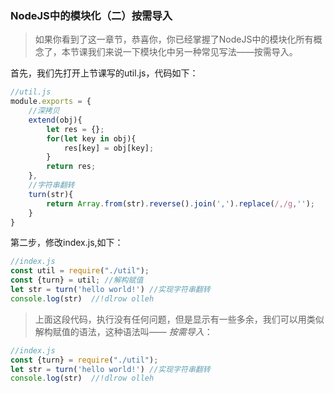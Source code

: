 ### NodeJS中的模块化（二）按需导入

> 如果你看到了这一章节，恭喜你，你已经掌握了NodeJS中的模块化所有概念了，本节课我们来说一下模块化中另一种常见写法——按需导入。

首先，我们先打开上节课写的util.js，代码如下：

```javascript
//util.js
module.exports = {
    //深拷贝
    extend(obj){
        let res = {};
        for(let key in obj){
            res[key] = obj[key];
        }
        return res;
    },
    //字符串翻转
    turn(str){
        return Array.from(str).reverse().join(',').replace(/,/g,'');
    }
}
```

第二步，修改index.js,如下：

```javascript
//index.js
const util = require("./util");
const {turn} = util; //解构赋值
let str = turn('hello world!') //实现字符串翻转
console.log(str)  //!dlrow olleh
```

> 上面这段代码，执行没有任何问题，但是显示有一些多余，我们可以用类似解构赋值的语法，这种语法叫—— *按需导入*：

```javascript
//index.js
const {turn} = require("./util");
let str = turn('hello world!') //实现字符串翻转
console.log(str)  //!dlrow olleh
```
